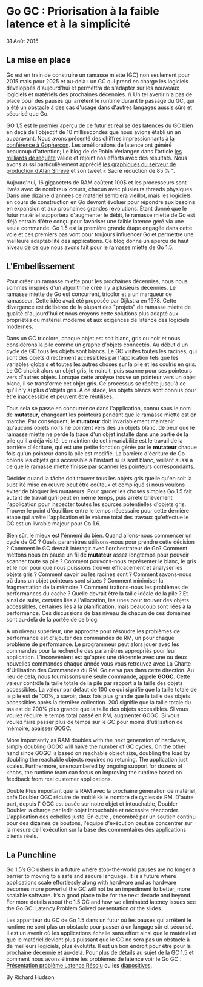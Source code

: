 # Go GC : Priorisation à la faible latence et à la simplicité

31 Août 2015

## La mise en place

Go est en train de construire un ramasse miette (GC) non seulement pour 2015 mais pour 2025 et au-delà : un GC qui prend en charge les logiciels développés d'aujourd'hui et permettra de s'adapter sur les nouveaux logiciels et matériels des prochaines décennies. // Un tel avenir n'a pas de place pour des pauses qui arrêtent le runtime durant le passage du GC, qui a été un obstacle à des cas d'usage dans d'autres langages aussis sûrs et sécurisé que Go.

GO 1,5 est le premier aperçu de ce futur et réalise des latences du GC bien en deçà de l'objectif de 10 millisecondes que nous avions établi un an auparavant. Nous avons présenté des chiffres impressionnants à [la conférence à Gophercon](https://talks.golang.org/2015/go-gc.pdf). Les améliorations de latence ont généré beaucoup d'attention; Le blog de de ​​Robin Verlangen dans l'article [les milliards de requête](https://medium.com/@robin.verlangen/billions-of-request-per-day-meet-go-1-5-362bfefa0911) valide et rejoint nos efforts avec des résultats. Nous avons aussi particulièrement apprécié [les graphiques du serveur de production d'Alan Shreve](https://twitter.com/inconshreveable/status/620650786662555648) et son tweet « Sacré réduction de 85 % ".

Aujourd'hui, 16 gigaoctets de RAM coûtent 100$ et les processeurs sont livrés avec de nombreux cœurs, chacun avec plusieurs threads physiques. Dans une dizaine d'années ce matériel semblera vieillot, mais les logiciels en cours de construction en Go devront évoluer pour répondre aux besoins en expansion et aux prochaines grandes révolutions. Étant donné que le futur matériel supportera d'augmenter le débit, le ramasse miette de Go est déjà entrain d'être conçu pour favoriser une faible latence géré via une seule commande. Go 1.5 est la première grande étape engagée dans cette voie et ces premiers pas vont pour toujours influencer Go et permettre une meilleure adaptabilité des applications. Ce blog donne un aperçu de haut niveau de ce que nous avons fait pour le ramasse miette de Go 1.5.

## L'Embellissement

Pour créer un ramasse miette pour les prochaines décennies, nous nous sommes inspirés d'un algorithme créé il y a plusieurs décennies. Le ramasse miette de Go est concurrent, tricolor et a un marqueur de ramasseur. Cette idée avait été proposée par Dijkstra en 1978. Cette divergence est délibérée de la plupart des "projets" de ramasse miette de qualité d'aujourd'hui et nous croyons cette solutions plus adapté aux propriétés du matériel moderne et aux exigences de latence des logiciels modernes.

Dans un GC tricolore, chaque objet est soit blanc, gris ou noir et nous considérons la pile comme un graphe d'objets connectés. Au début d'un cycle de GC tous les objets sont blancs. Le GC visites toutes les racines, qui sont des objets directement accessibles par l'application tels que les variables globals et toutes les autres choses sur la pile et les coulris en gris. Le GC choisit alors un objet gris, le noircit, puis scanne pour ses pointeurs vers d'autres objets. Lorsque cette analyse trouve un pointeur vers un objet blanc, il se transforme cet objet gris. Ce processus se répète jusqu'à ce qu'il n'y ai plus d'objets gris. À ce stade, les objets blancs sont connus pour être inaccessible et peuvent être réutilisés.

Tous sela se passe en concurrence dans l'application, connu sous le nom de **mutateur**, changeant les pointeurs pendant que le ramasse miette est en marche. Par conséquent, le **mutateur** doit invariablement maintenir qu'aucuns objets noirs ne pointent vers des un objets blanc, de peur que le ramasse miette ne perde la trace d'un objet installé dans une partie de la pile qu'il a déjà visité. Le maintien de cet invariabilité est le travail de la barrière d'écriture, qui est une petite fonction gérée par le **mutateur** chaque fois qu'un pointeur dans la pile est modifié. La barrière d'écriture de Go coloris les objets gris accessible à l'instant si ils sont blanc, veillant aussi à ce que le ramasse miette finisse par scanner les pointeurs correspondants.

Décider quand la tâche doit trouver tous les objets gris quelle qu'en soit la subtilité mise en œuvre peut être coûteux et compliqué si nous voulons éviter de bloquer les mutateurs. Pour garder les choses simples Go 1.5 fait autant de travail qu'il peut en même temps, puis arrête brièvement l'application pour inspecter toutes les sources potentielles d'objets gris. Trouver le point d'équilibre entre le temps nécessaire pour cette dernière étape qui arrête l'application et le volume total des travaux qu'effectue le GC est un livrable majeur pour Go 1.6.

Bien sûr, le mieux est l'énnemi du bien. Quand allons-nous commencer un cycle de GC ? Quels paramètres utilisons-nous pour prendre cette décision ? Comment le GC devrait interagir avec l'orchestrateur de Go? Comment méttons nous en pause un fil de **mutateur** assez longtemps pour pouvoir scanner toute sa pile ? Comment pouvons-nous représenter le blanc, le gris et le noir pour que nous puissions trouver efficacement et analyser les objets gris ? Comment savoir où les racines sont ? Comment savons-nous où dans un objet pointeurs sont situés ? Comment minimiser la fragmentation de la mémoire ? Comment traitons-nous les problèmes de performances du cache ? Quelle devrait être la taille idéale de la pile ? Et ainsi de suite, certains liés à l'allocation, les unes pour trouver des objets accessibles, certaines liés à la planification, mais beaucoup sont liées à la performance. Ces discussions de bas niveau de chacun de ces domaines sont au-delà de la portée de ce blog.

À un niveau supérieur, une approche pour résoudre les problèmes de performance est d'ajouter des commandes de RM, un pour chaque problème de performance. Le programmeur peut alors jouer avec les commandes pour la recherche des paramètres appropriés pour leur application. L'inconvénient est qu'après une décennie avec une ou deux nouvelles commandes chaque année vous vous retrouvez avec La Charte d'Utilisation des Commandes du RM. Go ne va pas dans cette direction. Au lieu de cela, nous fournissons une seule commande, appelé **GOGC**. Cette valeur contrôle la taille totale de la pile par rapport à la taille des objets accessibles. La valeur par défaut de 100 ce qui signifie que la taille totale de la pile est de 100%, à savoir, deux fois plus grande que la taille des objets accessibles après la dernière collection. 200 signifie que la taille totale du tas est de 200% plus grande que la taille des objets accessibles. Si vous voulez réduire le temps total passé en RM, augmenter GOGC. Si vous voulez faire passer plus de temps sur le GC pour moins d'utilisation de mémoire, abaisser GOGC.


More importantly as RAM doubles with the next generation of hardware, simply doubling GOGC will halve the number of GC cycles. On the other hand since GOGC is based on reachable object size, doubling the load by doubling the reachable objects requires no retuning. The application just scales. Furthermore, unencumbered by ongoing support for dozens of knobs, the runtime team can focus on improving the runtime based on feedback from real customer applications.



Double Plus important que la RAM avec la prochaine génération de matériel, café Doubler OGC réduire de moitié kk le nombre de cycles de RM. D'autre part, depuis l' OGC est basée sur notre objet et intouchable, Doubler Doubler la charge par ledit objet intouchable et nécessite réaccorder. L'application des échelles juste. En outre , encombré par un soutien continu pour des dizaines de boutons, l'équipe d'exécution peut se concentrer sur la mesure de l'exécution sur la base des commentaires des applications clients réels.


## La Punchline

Go 1.5’s GC ushers in a future where stop-the-world pauses are no longer a barrier to moving to a safe and secure language. It is a future where applications scale effortlessly along with hardware and as hardware becomes more powerful the GC will not be an impediment to better, more scalable software. It’s a good place to be for the next decade and beyond. For more details about the 1.5 GC and how we eliminated latency issues see the Go GC: Latency Problem Solved presentation or the slides.


Les appariteur du GC de Go 1.5 dans un futur où les pauses qui arrêtent le runtime ne sont plus un obstacle pour passer à un langage sûr et sécurisé. Il est un avenir où les applications échelle sans effort ainsi que le matériel et que le matériel devient plus puissant que le GC ne sera pas un obstacle à de meilleurs logiciels, plus évolutifs. Il est un bon endroit pour être pour la prochaine décennie et au-delà. Pour plus de détails au sujet de la GC 1.5 et comment nous avons éliminé les problèmes de latence voir le Go GC : [Présentation problème Latence Résolu](https://www.youtube.com/watch?v=aiv1JOfMjm0) ou les [diapositives](https://talks.golang.org/2015/go-gc.pdf).


By Richard Hudson